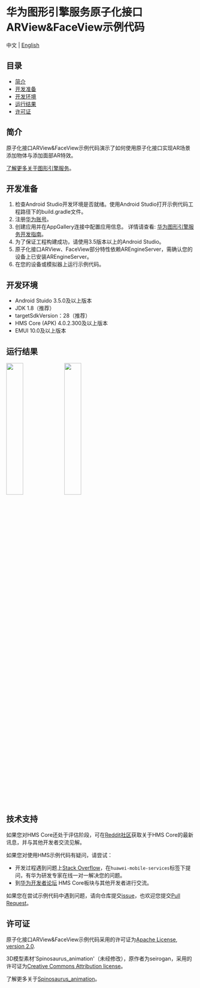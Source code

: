 # 华为图形引擎服务原子化接口ARView&FaceView示例代码
中文 | [English](README.md)
## 目录

* [简介](#简介)
* [开发准备](#开发准备)
* [开发环境](#开发环境)
* [运行结果](#运行结果)
* [许可证](#许可证)

## 简介

原子化接口ARView&FaceView示例代码演示了如何使用原子化接口实现AR场景添加物体与添加面部AR特效。

[了解更多关于图形引擎服务](https://developer.huawei.com/consumer/cn/hms/huawei-scenekit)。

## 开发准备

   1. 检查Android Studio开发环境是否就绪。使用Android Studio打开示例代码工程路径下的build.gradle文件。
   2. 注册[华为账号](https://developer.huawei.com/consumer)。
   3. 创建应用并在AppGallery连接中配置应用信息。
      详情请查看: [华为图形引擎服务开发指南](https://developer.huawei.com/consumer/cn/doc/development/graphics-Guides/dev-process-0000001064186384)。
   4. 为了保证工程构建成功，请使用3.5版本以上的Android Studio。
   5. 原子化接口ARView、FaceView部分特性依赖AREngineServer，需确认您的设备上已安装AREngineServer。
   6. 在您的设备或模拟器上运行示例代码。

## 开发环境

* Android Stuido 3.5.0及以上版本
* JDK 1.8（推荐）
* targetSdkVersion：28（推荐）
* HMS Core (APK) 4.0.2.300及以上版本
* EMUI 10.0及以上版本

## 运行结果

<img src="SceneKitARFaceDemo/ARView.gif" width = 30% height = 30%>
<img src="SceneKitARFaceDemo/FaceView.gif" width = 30% height = 30%>

## 技术支持

如果您对HMS Core还处于评估阶段，可在[Reddit社区](https://www.reddit.com/r/HuaweiDevelopers/)获取关于HMS Core的最新讯息，并与其他开发者交流见解。

如果您对使用HMS示例代码有疑问，请尝试：

- 开发过程遇到问题上[Stack Overflow](https://stackoverflow.com/questions/tagged/huawei-mobile-services?tab=Votes)，在`huawei-mobile-services`标签下提问，有华为研发专家在线一对一解决您的问题。
- 到[华为开发者论坛](https://developer.huawei.com/consumer/cn/forum/blockdisplay?fid=18) HMS Core板块与其他开发者进行交流。

如果您在尝试示例代码中遇到问题，请向仓库提交[issue](https://github.com/HMS-Core/hms-scene-ar-face-demo/issues)，也欢迎您提交[Pull Request](https://github.com/HMS-Core/hms-scene-ar-face-demo/pulls)。

## 许可证

原子化接口ARView&FaceView示例代码采用的许可证为[Apache License, version 2.0](http://www.apache.org/licenses/LICENSE-2.0).

3D模型素材'Spinosaurus_animation'（未经修改），原作者为seirogan，采用的许可证为[Creative Commons Attribution license](https://creativecommons.org/licenses/by/4.0/legalcode)。

了解更多关于[Spinosaurus_animation](https://sketchfab.com/3d-models/spinosaurus-animation-c11709dbf9e3472f9533343f1f342564)。
